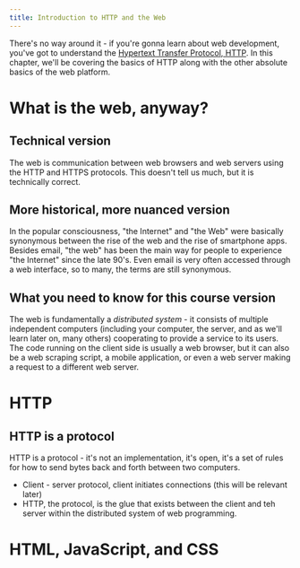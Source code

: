 ```yaml
---
title: Introduction to HTTP and the Web
---
```


There's no way around it - if you're gonna learn about web development, you've got to understand the [Hypertext Transfer Protocol, HTTP](https://www.rfc-editor.org/rfc/rfc9112.html). In this chapter, we'll be covering the basics of HTTP along with the other absolute basics of the web platform.

# What is the web, anyway?

## Technical version

The web is communication between web browsers and web servers using the HTTP and HTTPS protocols. This doesn't tell us much, but it is technically correct.

## More historical, more nuanced version

In the popular consciousness, "the Internet" and "the Web" were basically synonymous between the rise of the web and the rise of smartphone apps. Besides email, "the web" has been the main way for people to experience "the Internet" since the late 90's. Even email is very often accessed through a web interface, so to many, the terms are still synonymous.

## What you need to know for this course version

The web is fundamentally a _distributed system_ - it consists of multiple independent computers (including your computer, the server, and as we'll learn later on, many others) cooperating to provide a service to its users. The code running on the client side is usually a web browser, but it can also be a web scraping script, a mobile application, or even a web server making a request to a different web server.

# HTTP

## HTTP is a protocol

HTTP is a protocol - it's not an implementation, it's open, it's a set of rules for how to send bytes back and forth between two computers.

- Client - server protocol, client initiates connections (this will be relevant later)
- HTTP, the protocol, is the glue that exists between the client and teh server within the distributed system of web programming.

# HTML, JavaScript, and CSS

